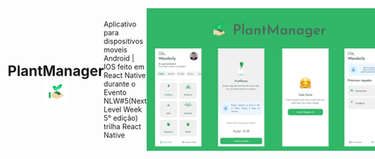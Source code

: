 <div style="display: flex; flex:1; align-items:center">
   <h1 style="text-align: center; vertical-align: center;">PlantManager <img src="./assets/favicon.png" alt="Logo"></h1>
   <p>Aplicativo para dispositivos moveis Android | IOS feito em React Native durante o Evento NLW#5(Next Level Week 5° edição) trilha React Native</p>
   <img src="./src/assets/PlantManager.png" alt="Resultado da Aplicação">
   <h3>🚀 Tecnologias Usadas</h3>
   <ul>
      <li>React Native</li>
      <li>Expo</li>
      <li>typeScript</li>
      <li>JSON-SERVER</li>
      <li>React Navigation</li>
   </ul>
   <h3>💻 Como usar no seu PC</h3>
   <ul>
      <li>Antes é preciso ter instalado o <a href="https://nodejs.org/en/">NodeJS</a> e o <a href="https://docs.expo.io/get-started/installation/">Expo Cli</a></li>
      <li>Dá um git clone neste repositorio</li>
      <li>Dá um cd na pasta que colocou este repositorio</li>
      <li>code . para abrir no VSCode</li>
      <li>No terminal no VSCode usar expo install</li>
      <li>Depois da Instalação roda expo start</li>
      <li>Depois disso acesse http://localhost:19002</li>
      <li>Assim você pode escolher se vai rodar no emulador ou no celular</li>
      <li>Se for no seu propio celular é preciso baixo na loja de aplicativos o Expo Go e depois escanear o QRCode</li>
      <li>Se for no emulador <a href="https://www.youtube.com/watch?v=eSjFDWYkdxM">neste link</a> tem um tutorial de como configurar o emulador</li>
   </ul>
   <h3>👍 Como ajudar</h3>
   <ul>
      <li>Faça um fork do projeto.</li>
      <li>Crie uma nova branch com as suas alterações: git checkout -b my-feature</li>
      <li>Salve as alterações e crie uma mensagem de commit contando o que você fez: git commit -m "feature: My new feature"</li>
      <li>Envie as suas alterações: git push origin my-feature</li>
   </ul>
   <a style="
      width: 40%;
      padding: 5%;
      background-color: #32B768;
      color: #fff;
      text-align: center;
   " href="https://drive.google.com/file/d/17_FvERMIj2LToRfzFV__T9UET7rR8ZIt/view?usp=sharing">Baixar PlantManager ⬇️</a>
</div>
